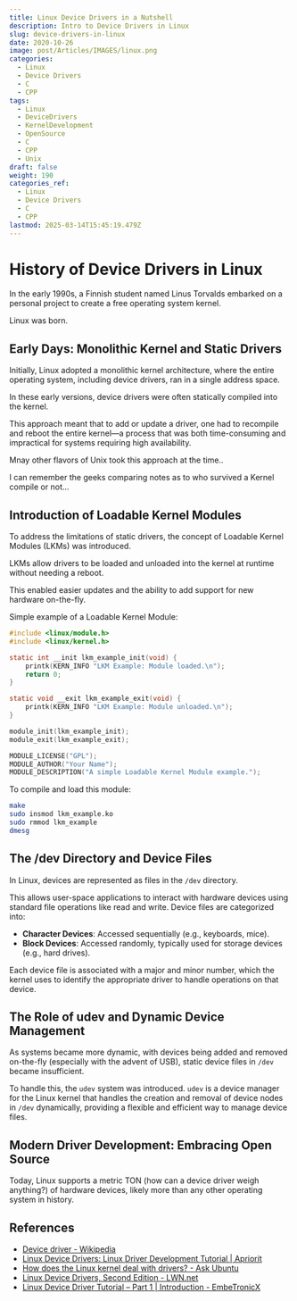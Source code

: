 ```yaml
---
title: Linux Device Drivers in a Nutshell
description: Intro to Device Drivers in Linux
slug: device-drivers-in-linux
date: 2020-10-26
image: post/Articles/IMAGES/linux.png
categories:
  - Linux
  - Device Drivers
  - C
  - CPP
tags:
  - Linux
  - DeviceDrivers
  - KernelDevelopment
  - OpenSource
  - C
  - CPP
  - Unix
draft: false
weight: 190
categories_ref:
  - Linux
  - Device Drivers
  - C
  - CPP
lastmod: 2025-03-14T15:45:19.479Z
---
```

# History of Device Drivers in Linux

In the early 1990s, a Finnish student named Linus Torvalds embarked on a personal project to create a free operating system kernel.

Linux was born.

## Early Days: Monolithic Kernel and Static Drivers

Initially, Linux adopted a monolithic kernel architecture, where the entire operating system, including device drivers, ran in a single address space.

In these early versions, device drivers were often statically compiled into the kernel.

This approach meant that to add or update a driver, one had to recompile and reboot the entire kernel—a process that was both time-consuming and impractical for systems requiring high availability.

Mnay other flavors of Unix took this approach at the time..

I can remember the geeks comparing notes as to who survived a Kernel compile or not...

## Introduction of Loadable Kernel Modules

To address the limitations of static drivers, the concept of Loadable Kernel Modules (LKMs) was introduced.

LKMs allow drivers to be loaded and unloaded into the kernel at runtime without needing a reboot.

This enabled easier updates and the ability to add support for new hardware on-the-fly.

Simple example of a Loadable Kernel Module:

```c
#include <linux/module.h>
#include <linux/kernel.h>

static int __init lkm_example_init(void) {
    printk(KERN_INFO "LKM Example: Module loaded.\n");
    return 0;
}

static void __exit lkm_example_exit(void) {
    printk(KERN_INFO "LKM Example: Module unloaded.\n");
}

module_init(lkm_example_init);
module_exit(lkm_example_exit);

MODULE_LICENSE("GPL");
MODULE_AUTHOR("Your Name");
MODULE_DESCRIPTION("A simple Loadable Kernel Module example.");
```

To compile and load this module:

```bash
make
sudo insmod lkm_example.ko
sudo rmmod lkm_example
dmesg
```

## The /dev Directory and Device Files

In Linux, devices are represented as files in the `/dev` directory.

This allows user-space applications to interact with hardware devices using standard file operations like read and write. Device files are categorized into:

* **Character Devices**: Accessed sequentially (e.g., keyboards, mice).
* **Block Devices**: Accessed randomly, typically used for storage devices (e.g., hard drives).

Each device file is associated with a major and minor number, which the kernel uses to identify the appropriate driver to handle operations on that device.

## The Role of udev and Dynamic Device Management

As systems became more dynamic, with devices being added and removed on-the-fly (especially with the advent of USB), static device files in `/dev` became insufficient.

To handle this, the `udev` system was introduced. `udev` is a device manager for the Linux kernel that handles the creation and removal of device nodes in `/dev` dynamically, providing a flexible and efficient way to manage device files.

## Modern Driver Development: Embracing Open Source

Today, Linux supports a metric TON (how can a device driver weigh anything?)  of hardware devices, likely more than any other operating system in history.

<!-- 
This support is largely due to its open-source nature, encouraging collaboration from developers worldwide. 

The modern approach to driver development in Linux emphasizes:

- **Modularity**: Encouraging the development of drivers as modules that can be loaded and unloaded as needed.
- **Community Collaboration**: Leveraging the collective expertise of the global developer community to improve and maintain drivers.
- **Adherence to Standards**: Following established kernel interfaces and coding standards to ensure compatibility and stability.

## Conclusion

The journey of device drivers in Linux reflects the broader evolution of the operating system itself—from a simple, monolithic design to a modular, dynamic, and highly versatile platform. This progression has been driven by a commitment to flexibility, performance, and the collaborative spirit of the open-source community.
-->

## References

* [Device driver - Wikipedia](https://en.wikipedia.org/wiki/Device_driver)
* [Linux Device Drivers: Linux Driver Development Tutorial | Apriorit](https://www.apriorit.com/dev-blog/195-simple-driver-for-linux-os)
* [How does the Linux kernel deal with drivers? - Ask Ubuntu](https://askubuntu.com/questions/863521/how-does-the-linux-kernel-deal-with-drivers)
* [Linux Device Drivers, Second Edition - LWN.net](https://lwn.net/Kernel/LDD2/)
* [Linux Device Driver Tutorial – Part 1 | Introduction - EmbeTronicX](https://embetronicx.com/tutorials/linux/device-drivers/linux-device-driver-part-1-introduction/)
